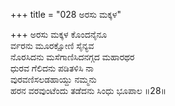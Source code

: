 +++
title = "028 ಅರಸು ಮಕ್ಕಳ"

+++
ಅರಸು ಮಕ್ಕಳ ಕೊಂದನೈನೂ  
ರ್ವರನು ಮೂರಕ್ಷೋಣಿ ಸೈನ್ಯವ  
ನೊರಸಿದನು ಮಸೆಗಾಣಿಸಿದನಗ್ಗದ ಮಹಾರಥರ  
ಧುರವ ಗೆಲಿದನು ಪಡಿತಳಿಸಿ ನಾ  
ವುರವಣಿಸಲಡಹಾಯ್ದು ನಮ್ಮನು  
ಹರನ ವರವುಂಟೆಂದು ತಡೆದನು ಸಿಂಧು ಭೂಪಾಲ    ॥28॥